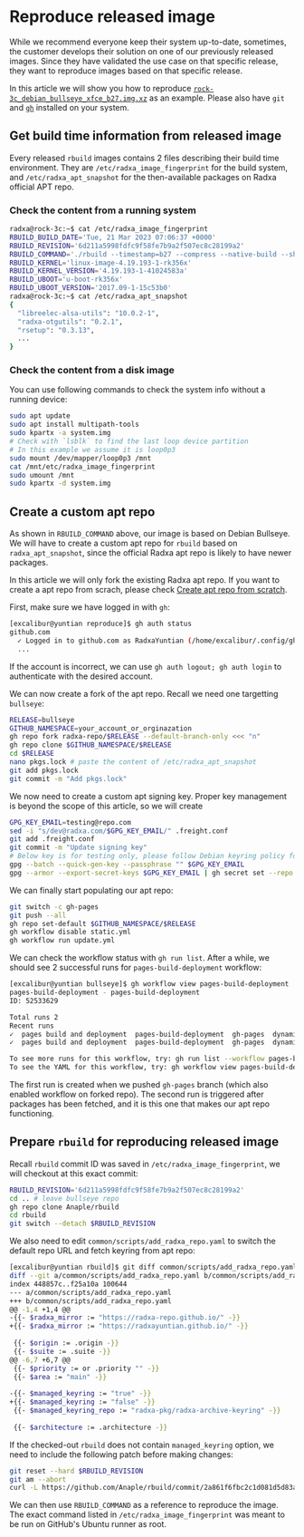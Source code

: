 # Reproduce released image

While we recommend everyone keep their system up-to-date, sometimes, the customer develops their solution on one of our previously released images. Since they have validated the use case on that specific release, they want to reproduce images based on that specific release.

In this article we will show you how to reproduce [`rock-3c_debian_bullseye_xfce_b27.img.xz`](https://github.com/radxa-build/rock-3c/releases/tag/20230321-0636) as an example. Please also have `git` and [`gh`](https://cli.github.com/) installed on your system.

## Get build time information from released image

Every released `rbuild` images contains 2 files describing their build time environment. They are `/etc/radxa_image_fingerprint` for the build system, and `/etc/radxa_apt_snapshot` for the then-available packages on Radxa official APT repo.

### Check the content from a running system

```bash
radxa@rock-3c:~$ cat /etc/radxa_image_fingerprint
RBUILD_BUILD_DATE='Tue, 21 Mar 2023 07:06:37 +0000'
RBUILD_REVISION='6d211a5998fdfc9f58fe7b9a2f507ec8c28199a2'
RBUILD_COMMAND='./rbuild --timestamp=b27 --compress --native-build --shrink --root-override rock-3c bullseye xfce'
RBUILD_KERNEL='linux-image-4.19.193-1-rk356x'
RBUILD_KERNEL_VERSION='4.19.193-1-41024583a'
RBUILD_UBOOT='u-boot-rk356x'
RBUILD_UBOOT_VERSION='2017.09-1-15c53b0'
radxa@rock-3c:~$ cat /etc/radxa_apt_snapshot 
{
  "libreelec-alsa-utils": "10.0.2-1",
  "radxa-otgutils": "0.2.1",
  "rsetup": "0.3.13",
  ...
}
```

### Check the content from a disk image

You can use following commands to check the system info without a running device:

```bash
sudo apt update
sudo apt install multipath-tools
sudo kpartx -a system.img
# Check with `lsblk` to find the last loop device partition
# In this example we assume it is loop0p3
sudo mount /dev/mapper/loop0p3 /mnt
cat /mnt/etc/radxa_image_fingerprint
sudo umount /mnt
sudo kpartx -d system.img
```

## Create a custom apt repo

As shown in `RBUILD_COMMAND` above, our image is based on Debian Bullseye. We will have to create a custom apt repo for `rbuild` based on `radxa_apt_snapshot`, since the official Radxa apt repo is likely to have newer packages.

In this article we will only fork the existing Radxa apt repo. If you want to create a apt repo from scrach, please check [Create apt repo from scratch](apt.md).

First, make sure we have logged in with `gh`:

```bash
[excalibur@yuntian reproduce]$ gh auth status
github.com
  ✓ Logged in to github.com as RadxaYuntian (/home/excalibur/.config/gh/hosts.yml)
  ...
```

If the account is incorrect, we can use `gh auth logout; gh auth login` to authenticate with the desired account.

We can now create a fork of the apt repo. Recall we need one targetting `bullseye`:

```bash
RELEASE=bullseye
GITHUB_NAMESPACE=your_account_or_orginazation
gh repo fork radxa-repo/$RELEASE --default-branch-only <<< "n"
gh repo clone $GITHUB_NAMESPACE/$RELEASE
cd $RELEASE
nano pkgs.lock # paste the content of /etc/radxa_apt_snapshot
git add pkgs.lock
git commit -m "Add pkgs.lock"
```

We now need to create a custom apt signing key. Proper key management is beyond the scope of this article, so we will create 

```bash
GPG_KEY_EMAIL=testing@repo.com
sed -i "s/dev@radxa.com/$GPG_KEY_EMAIL/" .freight.conf
git add .freight.conf
git commit -m "Update signing key"
# Below key is for testing only, please follow Debian keyring policy for production usage
gpg --batch --quick-gen-key --passphrase "" $GPG_KEY_EMAIL
gpg --armor --export-secret-keys $GPG_KEY_EMAIL | gh secret set --repo $GITHUB_NAMESPACE/$RELEASE GPG_KEY
```

We can finally start populating our apt repo:

```bash
git switch -c gh-pages
git push --all
gh repo set-default $GITHUB_NAMESPACE/$RELEASE
gh workflow disable static.yml
gh workflow run update.yml
```

We can check the workflow status with `gh run list`. After a while, we should see 2 successful runs for `pages-build-deployment` workflow:

```bash
[excalibur@yuntian bullseye]$ gh workflow view pages-build-deployment
pages-build-deployment - pages-build-deployment
ID: 52533629

Total runs 2
Recent runs
✓  pages build and deployment  pages-build-deployment  gh-pages  dynamic  4538811569
✓  pages build and deployment  pages-build-deployment  gh-pages  dynamic  4538785650

To see more runs for this workflow, try: gh run list --workflow pages-build-deployment
To see the YAML for this workflow, try: gh workflow view pages-build-deployment --yaml
```

The first run is created when we pushed `gh-pages` branch (which also enabled workflow on forked repo). The second run is triggered after packages has been fetched, and it is this one that makes our apt repo functioning.

## Prepare `rbuild` for reproducing released image

Recall `rbuild` commit ID was saved in `/etc/radxa_image_fingerprint`, we will checkout at this exact commit:

```bash
RBUILD_REVISION='6d211a5998fdfc9f58fe7b9a2f507ec8c28199a2'
cd .. # leave bullseye repo
gh repo clone Anaple/rbuild
cd rbuild
git switch --detach $RBUILD_REVISION
```

We also need to edit `common/scripts/add_radxa_repo.yaml` to switch the default repo URL and fetch keyring from apt repo:

```bash
[excalibur@yuntian rbuild]$ git diff common/scripts/add_radxa_repo.yaml
diff --git a/common/scripts/add_radxa_repo.yaml b/common/scripts/add_radxa_repo.yaml
index 448857c..f25a10a 100644
--- a/common/scripts/add_radxa_repo.yaml
+++ b/common/scripts/add_radxa_repo.yaml
@@ -1,4 +1,4 @@
-{{- $radxa_mirror := "https://radxa-repo.github.io/" -}}
+{{- $radxa_mirror := "https://radxayuntian.github.io/" -}}
 
 {{- $origin := .origin -}}
 {{- $suite := .suite -}}
@@ -6,7 +6,7 @@
 {{- $priority := or .priority "" -}}
 {{- $area := "main" -}}
 
-{{- $managed_keyring := "true" -}}
+{{- $managed_keyring := "false" -}}
 {{- $managed_keyring_repo := "radxa-pkg/radxa-archive-keyring" -}}
 
 {{- $architecture := .architecture -}}
```

If the checked-out `rbuild` does not contain `managed_keyring` option, we need to include the following patch before making changes:

```bash
git reset --hard $RBUILD_REVISION
git am --abort
curl -L https://github.com/Anaple/rbuild/commit/2a861f6fbc2c1d081d5d83aabfc99bda4abd38d3.patch | git am
```

We can then use `RBUILD_COMMAND` as a reference to reproduce the image. The exact command listed in `/etc/radxa_image_fingerprint` was meant to be run on GitHub's Ubuntu runner as root.
